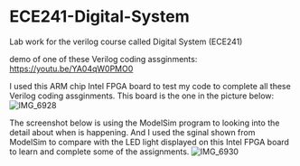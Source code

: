 
# ECE241-Digital-System
Lab work for the verilog course called Digital System (ECE241) 

demo of one of these Verilog coding assginments:
https://youtu.be/YA04qW0PMO0

I used this ARM chip Intel FPGA board to test my code to complete all these Verilog coding assginments.
This board is the one in the picture below:
![IMG_6928](https://user-images.githubusercontent.com/59375616/127639683-2b70450a-a611-45f8-a306-806cf61fba1c.JPG)

The screenshot below is using the ModelSim program to looking into the detail about when is happening. And I used the sginal shown from ModelSim to compare with the LED light displayed on this Intel FPGA board to learn and complete some of the assignments.
![IMG_6930](https://user-images.githubusercontent.com/59375616/127640202-00e67bbc-d2f2-4857-a6b0-f24c7b83fefe.JPG)

